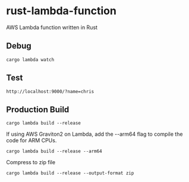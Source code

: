 # rust-lambda-function
AWS Lambda function written in Rust

## Debug
    cargo lambda watch

## Test
    http://localhost:9000/?name=chris

## Production Build
    cargo lambda build --release

If using AWS Graviton2 on Lambda, add the --arm64 flag to compile the code for ARM CPUs.

    cargo lambda build --release --arm64

Compress to zip file

    cargo lambda build --release --output-format zip
